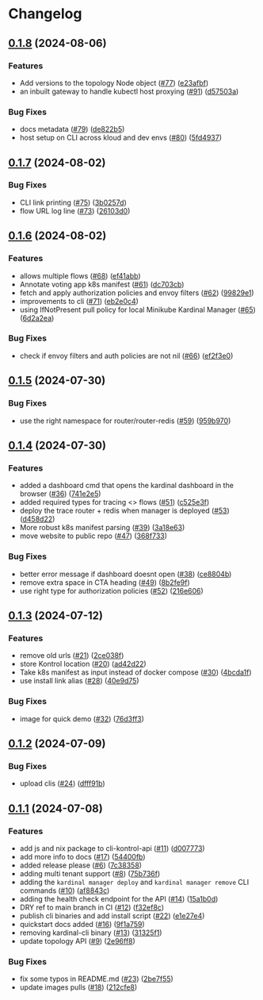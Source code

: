 # Changelog

## [0.1.8](https://github.com/kurtosis-tech/kardinal/compare/0.1.7...0.1.8) (2024-08-06)


### Features

* Add versions to the topology Node object ([#77](https://github.com/kurtosis-tech/kardinal/issues/77)) ([e23afbf](https://github.com/kurtosis-tech/kardinal/commit/e23afbfca95a16508cf7244764ed511f5291d7ea))
* an inbuilt gateway to handle kubectl host proxying ([#91](https://github.com/kurtosis-tech/kardinal/issues/91)) ([d57503a](https://github.com/kurtosis-tech/kardinal/commit/d57503af53632c5d547c445e2ae4858cd2b87ed0))


### Bug Fixes

* docs metadata ([#79](https://github.com/kurtosis-tech/kardinal/issues/79)) ([de822b5](https://github.com/kurtosis-tech/kardinal/commit/de822b56529d9611f8c85be7084c9f10a39e0a33))
* host setup on CLI across kloud and dev envs ([#80](https://github.com/kurtosis-tech/kardinal/issues/80)) ([5fd4937](https://github.com/kurtosis-tech/kardinal/commit/5fd49371e1d26cb1e27790b80f475c5bbff684f2))

## [0.1.7](https://github.com/kurtosis-tech/kardinal/compare/0.1.6...0.1.7) (2024-08-02)


### Bug Fixes

* CLI link printing ([#75](https://github.com/kurtosis-tech/kardinal/issues/75)) ([3b0257d](https://github.com/kurtosis-tech/kardinal/commit/3b0257d2f4340c2df5a705c1828bdf4b16a29f5b))
* flow URL log line ([#73](https://github.com/kurtosis-tech/kardinal/issues/73)) ([26103d0](https://github.com/kurtosis-tech/kardinal/commit/26103d01b30cb78f05144619ae04601791a83569))

## [0.1.6](https://github.com/kurtosis-tech/kardinal/compare/0.1.5...0.1.6) (2024-08-02)


### Features

* allows multiple flows ([#68](https://github.com/kurtosis-tech/kardinal/issues/68)) ([ef41abb](https://github.com/kurtosis-tech/kardinal/commit/ef41abb2a820c02ad7be5072d026c0c41721c827))
* Annotate voting app k8s manifest ([#61](https://github.com/kurtosis-tech/kardinal/issues/61)) ([dc703cb](https://github.com/kurtosis-tech/kardinal/commit/dc703cb5d03e5c0817154c64d16597aa71cc2aa3))
* fetch and apply authorization policies and envoy filters ([#62](https://github.com/kurtosis-tech/kardinal/issues/62)) ([99829e1](https://github.com/kurtosis-tech/kardinal/commit/99829e11a2e97495e66485ed00181649a89736d3))
* improvements to cli ([#71](https://github.com/kurtosis-tech/kardinal/issues/71)) ([eb2e0c4](https://github.com/kurtosis-tech/kardinal/commit/eb2e0c4d81bf26c80b359b48d35bcafd7e0bb4da))
* using IfNotPresent pull policy for local Minikube Kardinal Manager ([#65](https://github.com/kurtosis-tech/kardinal/issues/65)) ([6d2a2ea](https://github.com/kurtosis-tech/kardinal/commit/6d2a2ea61030038947cd727666bbd61db073cde4))


### Bug Fixes

* check if envoy filters and auth policies are not nil ([#66](https://github.com/kurtosis-tech/kardinal/issues/66)) ([ef2f3e0](https://github.com/kurtosis-tech/kardinal/commit/ef2f3e041cd3e7f1ed411b14c2828caa5a804456))

## [0.1.5](https://github.com/kurtosis-tech/kardinal/compare/0.1.4...0.1.5) (2024-07-30)


### Bug Fixes

* use the right namespace for router/router-redis ([#59](https://github.com/kurtosis-tech/kardinal/issues/59)) ([959b970](https://github.com/kurtosis-tech/kardinal/commit/959b970046b790ce4bb1f9084a882c7c595596d9))

## [0.1.4](https://github.com/kurtosis-tech/kardinal/compare/0.1.3...0.1.4) (2024-07-30)


### Features

* added a dashboard cmd that opens the kardinal dashboard in the browser ([#36](https://github.com/kurtosis-tech/kardinal/issues/36)) ([741e2e5](https://github.com/kurtosis-tech/kardinal/commit/741e2e54f1a5676f58d0e1abb054fa7235fd3b64))
* added required types for tracing &lt;&gt; flows ([#51](https://github.com/kurtosis-tech/kardinal/issues/51)) ([c525e3f](https://github.com/kurtosis-tech/kardinal/commit/c525e3f01b1946db33e3c3fc07357d2170bf4901))
* deploy the trace router + redis when manager is deployed ([#53](https://github.com/kurtosis-tech/kardinal/issues/53)) ([d458d22](https://github.com/kurtosis-tech/kardinal/commit/d458d221681cd5ffbf9155f9b52e5d76dfba696d))
* More robust k8s manifest parsing ([#39](https://github.com/kurtosis-tech/kardinal/issues/39)) ([3a18e63](https://github.com/kurtosis-tech/kardinal/commit/3a18e631350c05fb2820d69bf525ea11cb8e3df1))
* move website to public repo ([#47](https://github.com/kurtosis-tech/kardinal/issues/47)) ([368f733](https://github.com/kurtosis-tech/kardinal/commit/368f73396604bc4a6aa0c68224418d53eb047f20))


### Bug Fixes

* better error message if dashboard doesnt open ([#38](https://github.com/kurtosis-tech/kardinal/issues/38)) ([ce8804b](https://github.com/kurtosis-tech/kardinal/commit/ce8804b25294e830a900c0d0f905dd262d08ad22))
* remove extra space in CTA heading ([#49](https://github.com/kurtosis-tech/kardinal/issues/49)) ([8b2fe9f](https://github.com/kurtosis-tech/kardinal/commit/8b2fe9fa7fca3f60a069b73e1b8d38b0c340df55))
* use right type for authorization policies ([#52](https://github.com/kurtosis-tech/kardinal/issues/52)) ([216e606](https://github.com/kurtosis-tech/kardinal/commit/216e60670e4d5eaa0a878067b70491177bd3bade))

## [0.1.3](https://github.com/kurtosis-tech/kardinal/compare/0.1.2...0.1.3) (2024-07-12)


### Features

* remove old urls ([#21](https://github.com/kurtosis-tech/kardinal/issues/21)) ([2ce038f](https://github.com/kurtosis-tech/kardinal/commit/2ce038f8e7fb16979998d88c84d871b76596197b))
* store Kontrol location ([#20](https://github.com/kurtosis-tech/kardinal/issues/20)) ([ad42d22](https://github.com/kurtosis-tech/kardinal/commit/ad42d22ef6b8c1332b9b0447f77b0af248b0948e))
* Take k8s manifest as input instead of docker compose ([#30](https://github.com/kurtosis-tech/kardinal/issues/30)) ([4bcda1f](https://github.com/kurtosis-tech/kardinal/commit/4bcda1fd70349664cfcd552bb6b4c924cd0ec601))
* use install link alias ([#28](https://github.com/kurtosis-tech/kardinal/issues/28)) ([40e9d75](https://github.com/kurtosis-tech/kardinal/commit/40e9d75a93f0309a6c89611818856d62f9f7ec71))


### Bug Fixes

* image for quick demo ([#32](https://github.com/kurtosis-tech/kardinal/issues/32)) ([76d3ff3](https://github.com/kurtosis-tech/kardinal/commit/76d3ff3a3178346ce5e25fd55d449032adfcd4bb))

## [0.1.2](https://github.com/kurtosis-tech/kardinal/compare/0.1.1...0.1.2) (2024-07-09)


### Bug Fixes

* upload clis ([#24](https://github.com/kurtosis-tech/kardinal/issues/24)) ([dfff91b](https://github.com/kurtosis-tech/kardinal/commit/dfff91b67770dcb99b456158188a6b62a7cc39d2))

## [0.1.1](https://github.com/kurtosis-tech/kardinal/compare/v0.1.0...0.1.1) (2024-07-08)


### Features

* add js and nix package to cli-kontrol-api ([#11](https://github.com/kurtosis-tech/kardinal/issues/11)) ([d007773](https://github.com/kurtosis-tech/kardinal/commit/d0077735972bccdc40e48cd1b03a9d7122429d73))
* add more info to docs ([#17](https://github.com/kurtosis-tech/kardinal/issues/17)) ([54400fb](https://github.com/kurtosis-tech/kardinal/commit/54400fb9d65ad9edb01b2e76edb6ef3680b79a29))
* added release please ([#6](https://github.com/kurtosis-tech/kardinal/issues/6)) ([7c38358](https://github.com/kurtosis-tech/kardinal/commit/7c3835830b2616bffb5bbe5a64166154a5953314))
* adding multi tenant support ([#8](https://github.com/kurtosis-tech/kardinal/issues/8)) ([75b736f](https://github.com/kurtosis-tech/kardinal/commit/75b736fe24adce93b5fff7ee7eef9f7f5ead461c))
* adding the `kardinal manager deploy` and `kardinal manager remove` CLI commands ([#10](https://github.com/kurtosis-tech/kardinal/issues/10)) ([af8843c](https://github.com/kurtosis-tech/kardinal/commit/af8843cc3f08f8151741465b1e678b6ec76e80f6))
* adding the health check endpoint for the API ([#14](https://github.com/kurtosis-tech/kardinal/issues/14)) ([15a1b0d](https://github.com/kurtosis-tech/kardinal/commit/15a1b0d2bfb89c01e960657f7209cd1abf59b6c1))
* DRY ref to main branch in CI ([#12](https://github.com/kurtosis-tech/kardinal/issues/12)) ([f32ef8c](https://github.com/kurtosis-tech/kardinal/commit/f32ef8c3d04d24f2aeacec41d89bf627d9221c89))
* publish cli binaries and add install script ([#22](https://github.com/kurtosis-tech/kardinal/issues/22)) ([e1e27e4](https://github.com/kurtosis-tech/kardinal/commit/e1e27e4d0511ac613f66fb71b84cd135cf55e4c5))
* quickstart docs added ([#16](https://github.com/kurtosis-tech/kardinal/issues/16)) ([9f1a759](https://github.com/kurtosis-tech/kardinal/commit/9f1a759a7f1d50778f0a5ee6f17c843566f18356))
* removing kardinal-cli binary ([#13](https://github.com/kurtosis-tech/kardinal/issues/13)) ([31325f1](https://github.com/kurtosis-tech/kardinal/commit/31325f144d60802968572b71e8e997eecd391c52))
* update topology API  ([#9](https://github.com/kurtosis-tech/kardinal/issues/9)) ([2e96ff8](https://github.com/kurtosis-tech/kardinal/commit/2e96ff810e4a05ef1e7eb0ed52f6cff07c6fde4a))


### Bug Fixes

* fix some typos in README.md ([#23](https://github.com/kurtosis-tech/kardinal/issues/23)) ([2be7f55](https://github.com/kurtosis-tech/kardinal/commit/2be7f5544559148448daef072b9b39cf3c3ba403))
* update images pulls ([#18](https://github.com/kurtosis-tech/kardinal/issues/18)) ([212cfe8](https://github.com/kurtosis-tech/kardinal/commit/212cfe810f9c4bc21a25f9ac19751768cf6fcda4))
